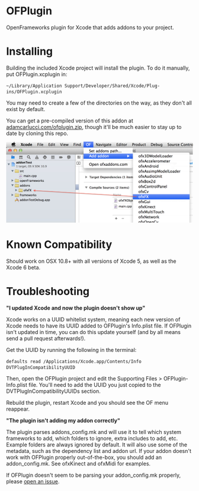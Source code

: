 OFPlugin
========

OpenFrameworks plugin for Xcode that adds addons to your project.

Installing
==========

Building the included Xcode project will install the plugin. To do it manually, put OFPlugin.xcplugin in:

    ~/Library/Application Support/Developer/Shared/Xcode/Plug-ins/OFPlugin.xcplugin

You may need to create a few of the directories on the way, as they don't all exist by default.

You can get a pre-compiled version of this addon at [adamcarlucci.com/ofplugin.zip](http://adamcarlucci.com/ofplugin.zip), though it'll be much easier to stay up to date by cloning this repo. 

![screenshot](screenshot.jpg "it does this")

Known Compatibility
===================
Should work on OSX 10.8+ with all versions of Xcode 5, as well as the Xcode 6 beta.

Troubleshooting
===============

**"I updated Xcode and now the plugin doesn't show up"**

Xcode works on a UUID whitelist system, meaning each new version of Xcode needs to have its UUID added to OFPlugin's Info.plist file. If OFPlugin isn't updated in time, you can do this update yourself (and by all means send a pull request afterwards!).

Get the UUID by running the following in the terminal:

```
defaults read /Applications/Xcode.app/Contents/Info DVTPlugInCompatibilityUUID
```
Then, open the OFPlugin project and edit the Supporting Files > OFPlugin-Info.plist file. You'll need to add the UUID you just copied to the DVTPlugInCompatibilityUUIDs section.

Rebuild the plugin, restart Xcode and you should see the OF menu reappear.

**"The plugin isn't adding my addon correctly"**

The plugin parses addons_config.mk and will use it to tell which system frameworks to add, which folders to ignore, extra includes to add, etc. Example folders are always ignored by default. It will also use some of the metadata, such as the dependency list and addon url. If your addon doesn't work with OFPlugin properly out-of-the-box, you should add an addon_config.mk. See ofxKinect and ofxMidi for examples.

If OFPlugin doesn't seem to be parsing your addon_config.mk properly, please [open an issue](https://github.com/admsyn/OFPlugin/issues).
